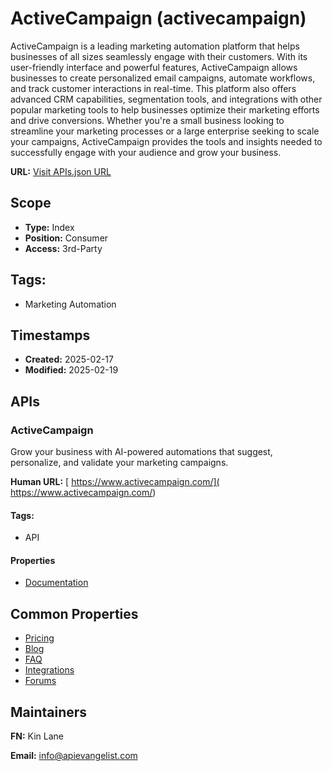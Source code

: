 # ActiveCampaign (activecampaign)
ActiveCampaign is a leading marketing automation platform that helps businesses of all sizes seamlessly engage with their customers. With its user-friendly interface and powerful features, ActiveCampaign allows businesses to create personalized email campaigns, automate workflows, and track customer interactions in real-time. This platform also offers advanced CRM capabilities, segmentation tools, and integrations with other popular marketing tools to help businesses optimize their marketing efforts and drive conversions. Whether you're a small business looking to streamline your marketing processes or a large enterprise seeking to scale your campaigns, ActiveCampaign provides the tools and insights needed to successfully engage with your audience and grow your business.

**URL:** [Visit APIs.json URL](https://raw.githubusercontent.com/api-evangelist/activecampaign/refs/heads/main/apis.yml)

## Scope

- **Type:** Index 
- **Position:** Consumer 
- **Access:** 3rd-Party 

## Tags:

 - Marketing Automation

## Timestamps

- **Created:** 2025-02-17 
- **Modified:** 2025-02-19 

## APIs

### ActiveCampaign
Grow your business with AI-powered automations that suggest, personalize, and validate your marketing campaigns. 

**Human URL:** [ https://www.activecampaign.com/]( https://www.activecampaign.com/)


#### Tags:

 - API

#### Properties

- [Documentation]( https://www.activecampaign.com/)

## Common Properties

- [Pricing](https://www.activecampaign.com/pricing)
- [Blog](https://www.activecampaign.com/blog)
- [FAQ](https://www.activecampaign.com/about/faq)
- [Integrations](https://www.activecampaign.com/apps)
- [Forums](https://community.activecampaign.com/latest)

## Maintainers

**FN:** Kin Lane

**Email:** info@apievangelist.com

